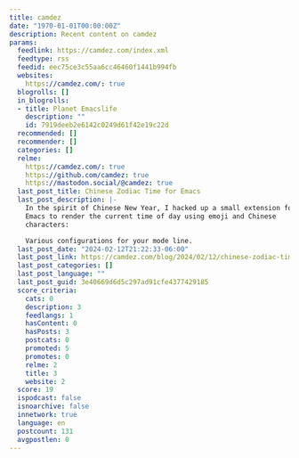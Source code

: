 ```yaml
---
title: camdez
date: "1970-01-01T00:00:00Z"
description: Recent content on camdez
params:
  feedlink: https://camdez.com/index.xml
  feedtype: rss
  feedid: eec75ce3c55aa6cc46460f1441b994fb
  websites:
    https://camdez.com/: true
  blogrolls: []
  in_blogrolls:
  - title: Planet Emacslife
    description: ""
    id: 7919deeb2e6142c0249d61f42e19c22d
  recommended: []
  recommender: []
  categories: []
  relme:
    https://camdez.com/: true
    https://github.com/camdez: true
    https://mastodon.social/@camdez: true
  last_post_title: Chinese Zodiac Time for Emacs
  last_post_description: |-
    In the spirit of Chinese New Year, I hacked up a small extension for
    Emacs to render the current time of day using emoji and Chinese
    characters:

    Various configurations for your mode line.
  last_post_date: "2024-02-12T21:22:33-06:00"
  last_post_link: https://camdez.com/blog/2024/02/12/chinese-zodiac-time-for-emacs/
  last_post_categories: []
  last_post_language: ""
  last_post_guid: 3e40669d6d5c297ad91cfe4377429185
  score_criteria:
    cats: 0
    description: 3
    feedlangs: 1
    hasContent: 0
    hasPosts: 3
    postcats: 0
    promoted: 5
    promotes: 0
    relme: 2
    title: 3
    website: 2
  score: 19
  ispodcast: false
  isnoarchive: false
  innetwork: true
  language: en
  postcount: 131
  avgpostlen: 0
---
```

